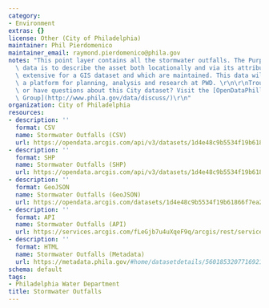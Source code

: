 ```yaml
---
category:
- Environment
extras: {}
license: Other (City of Philadelphia)
maintainer: Phil Pierdomenico
maintainer_email: raymond.pierdomenico@phila.gov
notes: "This point layer contains all the stormwater outfalls. The Purpose of this\
  \ data is to describe the asset both locationally and via its attributes which are\
  \ extensive for a GIS dataset and which are maintained. This data will serve as\
  \ a platform for planning, analysis and research at PWD. \r\n\r\nTrouble downloading\
  \ or have questions about this City dataset? Visit the [OpenDataPhilly Discussion\
  \ Group](http://www.phila.gov/data/discuss/)\r\n"
organization: City of Philadelphia
resources:
- description: ''
  format: CSV
  name: Stormwater Outfalls (CSV)
  url: https://opendata.arcgis.com/api/v3/datasets/1d4e48c9b5534f19b61866f7ea270743_0/downloads/data?format=csv&spatialRefId=4326
- description: ''
  format: SHP
  name: Stormwater Outfalls (SHP)
  url: https://opendata.arcgis.com/api/v3/datasets/1d4e48c9b5534f19b61866f7ea270743_0/downloads/data?format=shp&spatialRefId=4326
- description: ''
  format: GeoJSON
  name: Stormwater Outfalls (GeoJSON)
  url: https://opendata.arcgis.com/datasets/1d4e48c9b5534f19b61866f7ea270743_0.geojson
- description: ''
  format: API
  name: Stormwater Outfalls (API)
  url: https://services.arcgis.com/fLeGjb7u4uXqeF9q/arcgis/rest/services/OUTFALLS/FeatureServer/0/query?outFields=*&where=1%3D1
- description: ''
  format: HTML
  name: Stormwater Outfalls (Metadata)
  url: https://metadata.phila.gov/#home/datasetdetails/56018532077169215719b5c9/representationdetails/5612cd02e1f964e95ab0fdc2/
schema: default
tags:
- Philadelphia Water Department
title: Stormwater Outfalls
---
```

